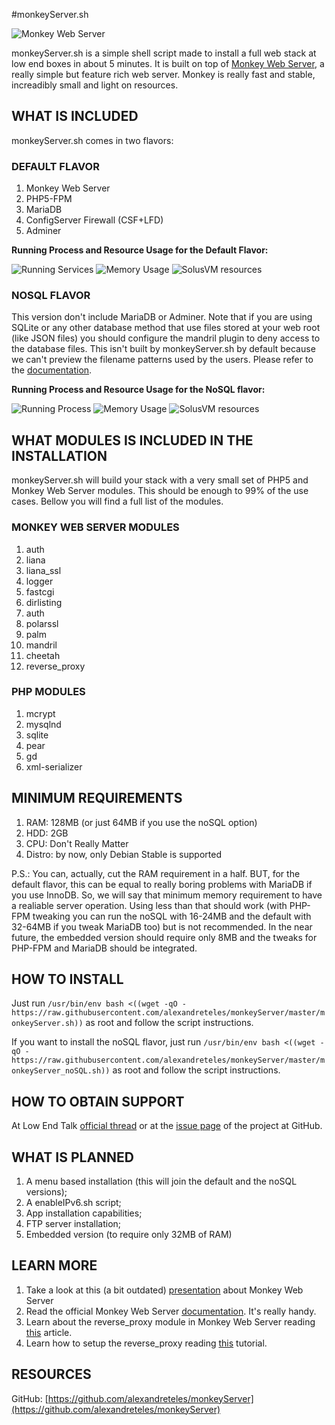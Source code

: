#monkeyServer.sh

![Monkey Web Server](https://i.imgur.com/jiQdi6e.png)

monkeyServer.sh is a simple shell script made to install a full web stack at low end boxes in about 5 minutes. It is built on top of [Monkey Web Server](http://monkey-project.com/), a really simple but feature rich web server. Monkey is really fast and stable, increadibly small and light on resources.

## WHAT IS INCLUDED ##
monkeyServer.sh comes in two flavors:

### DEFAULT FLAVOR ###
1. Monkey Web Server
2. PHP5-FPM
3. MariaDB
4. ConfigServer Firewall (CSF+LFD)
5. Adminer

**Running Process and Resource Usage for the Default Flavor:**

![Running Services](http://i.imgur.com/72ABGNM.png)
![Memory Usage](http://i.imgur.com/fl2gBno.png)
![SolusVM resources](http://i.imgur.com/lwnb8CX.png)

### NOSQL FLAVOR ###
This version don't include MariaDB or Adminer. Note that if you are using SQLite or any other database method that use files stored at your web root (like JSON files) you should configure the mandril plugin to deny access to the database files. This isn't built by monkeyServer.sh by default because we can't preview the filename patterns used by the users. Please refer to the [documentation](http://monkey-project.com/documentation/1.5/).

**Running Process and Resource Usage for the NoSQL flavor:**

![Running Process](http://i.imgur.com/5bLFTrS.png)
![Memory Usage](http://i.imgur.com/oR0xjSJ.png)
![SolusVM resources](http://i.imgur.com/afAYwfz.png)

## WHAT MODULES IS INCLUDED IN THE INSTALLATION ##
monkeyServer.sh will build your stack with a very small set of PHP5 and Monkey Web Server modules. This should be enough to 99% of the use cases. Bellow you will find a full list of the modules.

### MONKEY WEB SERVER MODULES ###
1. auth
2. liana
3. liana_ssl
4. logger
5. fastcgi
6. dirlisting
7. auth
8. polarssl
9. palm
10. mandril
11. cheetah
12. reverse_proxy

### PHP MODULES ###
1. mcrypt
2. mysqlnd
3. sqlite
4. pear
5. gd
6. xml-serializer

## MINIMUM REQUIREMENTS ##
1. RAM: 128MB (or just 64MB if you use the noSQL option)
2. HDD: 2GB
3. CPU: Don't Really Matter
4. Distro: by now, only Debian Stable is supported

P.S.: You can, actually, cut the RAM requirement in a half. BUT, for the default flavor, this can be equal to really boring problems with MariaDB if you use InnoDB. So, we will say that minimum memory requirement to have a realiable server operation. Using less than that should work (with PHP-FPM tweaking you can run the noSQL with 16-24MB and the default with 32-64MB if you tweak MariaDB too) but is not recommended. In the near future, the embedded version should require only 8MB and the tweaks for PHP-FPM and MariaDB should be integrated.

## HOW TO INSTALL ##
Just run `/usr/bin/env bash <((wget -qO - https://raw.githubusercontent.com/alexandreteles/monkeyServer/master/monkeyServer.sh))` as root and follow the script instructions.

If you want to install the noSQL flavor, just run `/usr/bin/env bash <((wget -qO - https://raw.githubusercontent.com/alexandreteles/monkeyServer/master/monkeyServer_noSQL.sh))` as root and follow the script instructions.

## HOW TO OBTAIN SUPPORT ##
At Low End Talk [official thread](http://lowendtalk.com/discussion/39893/debian-monkeyserver-sh-a-script-to-install-a-full-web-stack-at-lebs-in-5-minutes) or at the [issue page](https://github.com/alexandreteles/monkeyServer/issues) of the project at GitHub.

## WHAT IS PLANNED ##
1. A menu based installation (this will join the default and the noSQL versions);
2. A enableIPv6.sh script;
3. App installation capabilities;
4. FTP server installation;
5. Embedded version (to require only 32MB of RAM)

## LEARN MORE ##
1. Take a look at this (a bit outdated) [presentation](http://www.slideshare.net/startechconf/eduardo-silva-monkey-httpserver-everywhere) about Monkey Web Server
2. Read the official Monkey Web Server [documentation](http://monkey-project.com/documentation/1.5/). It's really handy.
3. Learn about the reverse_proxy module in Monkey Web Server reading [this](http://savita92.wordpress.com/2014/04/06/reverse-proxy-and-its-support-by-monkey-server/) article.
4. Learn how to setup the reverse_proxy reading [this](http://nikolanikov.wordpress.com/2013/08/14/monkey-proxy-reverse-plugin-preview/) tutorial.

## RESOURCES ##
GitHub: [https://github.com/alexandreteles/monkeyServer](https://github.com/alexandreteles/monkeyServer)
